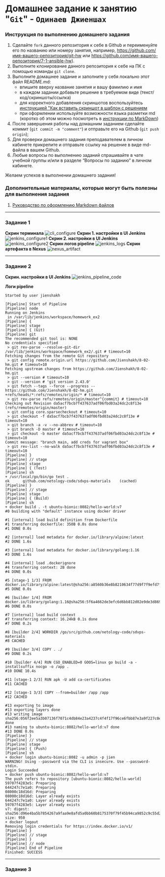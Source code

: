 # Домашнее задание к занятию "`Git`" - `Одинаев Джиеншах`


### Инструкция по выполнению домашнего задания

   1. Сделайте `fork` данного репозитория к себе в Github и переименуйте его по названию или номеру занятия, например, https://github.com/имя-вашего-репозитория/git-hw или  https://github.com/имя-вашего-репозитория/7-1-ansible-hw).
   2. Выполните клонирование данного репозитория к себе на ПК с помощью команды `git clone`.
   3. Выполните домашнее задание и заполните у себя локально этот файл README.md:
      - впишите вверху название занятия и вашу фамилию и имя
      - в каждом задании добавьте решение в требуемом виде (текст/код/скриншоты/ссылка)
      - для корректного добавления скриншотов воспользуйтесь [инструкцией "Как вставить скриншот в шаблон с решением](https://github.com/netology-code/sys-pattern-homework/blob/main/screen-instruction.md)
      - при оформлении используйте возможности языка разметки md (коротко об этом можно посмотреть в [инструкции  по MarkDown](https://github.com/netology-code/sys-pattern-homework/blob/main/md-instruction.md))
   4. После завершения работы над домашним заданием сделайте коммит (`git commit -m "comment"`) и отправьте его на Github (`git push origin`);
   5. Для проверки домашнего задания преподавателем в личном кабинете прикрепите и отправьте ссылку на решение в виде md-файла в вашем Github.
   6. Любые вопросы по выполнению заданий спрашивайте в чате учебной группы и/или в разделе “Вопросы по заданию” в личном кабинете.
   
Желаем успехов в выполнении домашнего задания!
   
### Дополнительные материалы, которые могут быть полезны для выполнения задания

1. [Руководство по оформлению Markdown файлов](https://gist.github.com/Jekins/2bf2d0638163f1294637#Code)

---

### Задание 1

**Скрин терминала**
![cli_configure](./img/cli_configure.jpg)
**Скрин 1. настройки в UI Jenkins**
![jenkins_configure1](./img/jenkins_configure1.jpg)
**Скрин 2. настройки в UI Jenkins**
![jenkins_configure2](./img/jenkins_configure2.jpg)
**Скрин логов pipeline**
![jenkins_logs](./img/jenkins_logs.jpg)
**Скрин артефакта в Nexus**
![nexus_artifact](./img/nexus_artifact.jpg)

---

### Задание 2

**Скрин. настройки в UI Jenkins**
![jenkins_pipeline_code](./img/jenkins_pypeline_code.jpg)

**Логи pipeline**
```
Started by user jienshakh

[Pipeline] Start of Pipeline
[Pipeline] node
Running on Jenkins
 in /var/lib/jenkins/workspace/homework_ex2
[Pipeline] {
[Pipeline] stage
[Pipeline] { (Git)
[Pipeline] git
The recommended git tool is: NONE
No credentials specified
 > git rev-parse --resolve-git-dir /var/lib/jenkins/workspace/homework_ex2/.git # timeout=10
Fetching changes from the remote Git repository
 > git config remote.origin.url https://github.com/Jienshakh/8-02-hm.git # timeout=10
Fetching upstream changes from https://github.com/Jienshakh/8-02-hm.git
 > git --version # timeout=10
 > git --version # 'git version 2.43.0'
 > git fetch --tags --force --progress -- https://github.com/Jienshakh/8-02-hm.git +refs/heads/*:refs/remotes/origin/* # timeout=10
 > git rev-parse refs/remotes/origin/master^{commit} # timeout=10
Checking out Revision da5acf7bcb7f437637adf06fbd03a24dc2c8f13e (refs/remotes/origin/master)
 > git config core.sparsecheckout # timeout=10
 > git checkout -f da5acf7bcb7f437637adf06fbd03a24dc2c8f13e # timeout=10
 > git branch -a -v --no-abbrev # timeout=10
 > git branch -D master # timeout=10
 > git checkout -b master da5acf7bcb7f437637adf06fbd03a24dc2c8f13e # timeout=10
Commit message: "branch main, add creds for vagrant box"
 > git rev-list --no-walk da5acf7bcb7f437637adf06fbd03a24dc2c8f13e # timeout=10
[Pipeline] }
[Pipeline] // stage
[Pipeline] stage
[Pipeline] { (Test)
[Pipeline] sh
+ /usr/local/go/bin/go test .
ok  	github.com/netology-code/sdvps-materials	(cached)
[Pipeline] }
[Pipeline] // stage
[Pipeline] stage
[Pipeline] { (Build)
[Pipeline] sh
+ docker build . -t ubuntu-bionic:8082/hello-world:v7
#0 building with "default" instance using docker driver

#1 [internal] load build definition from Dockerfile
#1 transferring dockerfile: 350B 0.0s done
#1 DONE 0.0s

#2 [internal] load metadata for docker.io/library/alpine:latest
#2 DONE 1.6s

#3 [internal] load metadata for docker.io/library/golang:1.16
#3 DONE 1.6s

#4 [internal] load .dockerignore
#4 transferring context: 2B done
#4 DONE 0.0s

#5 [stage-1 1/3] FROM docker.io/library/alpine:latest@sha256:a8560b36e8b8210634f77d9f7f9efd7ffa463e380b75e2e74aff4511df3ef88c
#5 DONE 0.0s

#6 [builder 1/4] FROM docker.io/library/golang:1.16@sha256:5f6a4662de3efc6d6bb812d02e9de3d8698eea16b8eb7281f03e6f3e8383018e
#6 DONE 0.0s

#7 [internal] load build context
#7 transferring context: 16.24kB 0.1s done
#7 DONE 0.2s

#8 [builder 2/4] WORKDIR /go/src/github.com/netology-code/sdvps-materials
#8 CACHED

#9 [builder 3/4] COPY . ./
#9 DONE 0.2s

#10 [builder 4/4] RUN CGO_ENABLED=0 GOOS=linux go build -a -installsuffix nocgo -o /app .
#10 DONE 10.4s

#11 [stage-1 2/3] RUN apk -U add ca-certificates
#11 CACHED

#12 [stage-1 3/3] COPY --from=builder /app /app
#12 CACHED

#13 exporting to image
#13 exporting layers done
#13 writing image sha256:056f2ee5a3b07136f7071c4db84e23a4237c4f4f17f96ce6fbb87e3a9f227c0e done
#13 naming to ubuntu-bionic:8082/hello-world:v7 done
#13 DONE 0.0s
[Pipeline] }
[Pipeline] // stage
[Pipeline] stage
[Pipeline] { (Push)
[Pipeline] sh
+ docker login ubuntu-bionic:8082 -u admin -p jien
WARNING! Using --password via the CLI is insecure. Use --password-stdin.
Login Succeeded
+ docker push ubuntu-bionic:8082/hello-world:v7
The push refers to repository [ubuntu-bionic:8082/hello-world]
59707f4283e5: Preparing
644247c7e1a0: Preparing
08000c18d16d: Preparing
08000c18d16d: Layer already exists
644247c7e1a0: Layer already exists
59707f4283e5: Layer already exists
v7: digest: sha256:d96e4ba5b7854267a9faa9e8afd5a0bb60b8175370f79f45b94ca9852c9c55d2 size: 950
+ docker logout
Removing login credentials for https://index.docker.io/v1/
[Pipeline] }
[Pipeline] // stage
[Pipeline] }
[Pipeline] // node
[Pipeline] End of Pipeline
Finished: SUCCESS
```
---

### Задание 3


